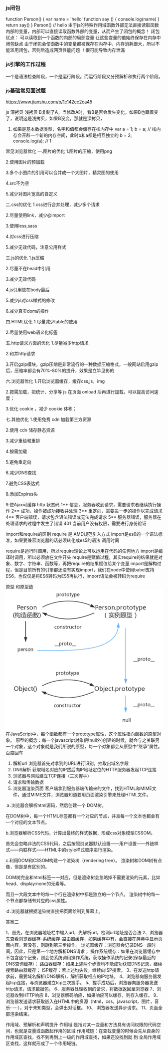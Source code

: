 ### js闭包
function Person() {
    var name = 'hello'
    function say () {
        console.log(name)
    }
    return say()
}
Person() // hello
由于js的特殊作用域函数外部无法直接读取函数内部的变量，内部可以直接读取函数外部的变量，从而产生了闭包的概念！
闭包优点：
可以读取到一个函数的内部的局部变量
让这些变量的值始终保存在内存中
闭包缺点
由于闭包会使函数中的变量都被保存在内存中，内存消耗很大，所以不能滥用闭包，否则后造成网页性能问题 ！很可能导致内存泄漏
### js引擎的工作过程
一个是语法检查阶段，一个是运行阶段。而运行阶段又分预解析和执行两个阶段。
### js基础常见面试题
https://www.jianshu.com/p/1c142ec2ca45

js 深拷贝 浅拷贝
B复制了A，当修改A时，看B是否会发生变化，如果B也跟着变了，说明这是浅拷贝，如果B没变，那就是深拷贝，
1. 如果是基本数据类型，名字和值都会储存在栈内存中
var a = 1;
b = a; // 栈内存会开辟一个新的内存空间，此时b和a都是相互独立的
b = 2;
console.log(a); // 1


常见浏览器优化
一.图片的优化
1.图片的压缩，使用png

2.使用图片的预加载

3.多个小图片的引用可以合并成一个大图片，精灵图的使用

4.src不为空

5.减少对图片宽高的自定义

二.css的优化
1.css进行合并处理，减少多个请求

2.尽量使用link，减少@import

3.使用less,sass

4.对css进行压缩

5.减少无效代码，注意公用样式

三.js的优化
1.js压缩

2.尽量不在head中引用

3.减少无效代码

4.js引用放在body最后

5.减少js对css样式的修改

6.减少真实dom的操作

四.HTML优化
1.尽量减少table的使用

2.尽量使用web语义化标签

五.http请求方面的优化
1.尽量减少http请求

2.和并http请求

3.开启gzip模块，gzip压缩是非常流行的一种数据压缩格式，一般网站启用gzip后，压缩率都会有70%-80%的提升，效果是立竿见影的

六.浏览器优化
1.开启浏览器缓存，缓存css,js，img

2.按需加载，把统计、分享等 js 在页面 onload 后再进行加载，可以提高访问速度；

3.优化 cookie ，减少 cookie 体积；

七.其他优化
1.使用免费 cdn 加载第三方资源

2.使用 cdn 储存静态资源

3.减少重绘和重排

4.按需加载

5.避免重定向

6.减少DNS查找

7.避免CSS表达式

8.添加Expires头

9.使Ajax可缓存
http 状态码
1**	信息，服务器收到请求，需要请求者继续执行操作
2**	成功，操作被成功接收并处理
3**	重定向，需要进一步的操作以完成请求
4**	客户端错误，请求包含语法错误或无法完成请求
5**	服务器错误，服务器在处理请求的过程中发生了错误
401 当前用户没有权限，需要进行身份验证

import和require的区别
require 是 AMD规范引入方式
import是es6的一个语法标准，如果要兼容浏览器的话必须转化成es5的语法
调用时间

require是运行时调用，所以require理论上可以运用在代码的任何地方
import是编译时调用，所以必须放在文件开头
require是赋值过程，其实require的结果就是对象、数字、字符串、函数等，再把require的结果赋值给某个变量
import是解构过程，但是目前所有的引擎都还没有实现import，我们在node中使用babel支持ES6，也仅仅是将ES6转码为ES5再执行，import语法会被转码为require


原型 和原型链 
![](images/yx.png)
在JavaScript中，每个函数都有一个prototype属性，这个属性指向函数的原型对象。
原型的概念：每一个javascript对象(除null外)创建的时候，就会与之关联另一个对象，这个对象就是我们所说的原型，每一个对象都会从原型中“继承”属性。
百度回车
1. 解析url
浏览器首先对拿到的URL进行识别，抽取出域名字段
2. DNS解析
获取域名对应的IP然后向IP地址定位的HTTP服务器发起TCP连接
3. 浏览器与网站建立TCP连接（三次握手）
4. 请求和传输数据
5. 浏览器渲染页面
 客户端拿到服务器端传输来的文件，找到HTML和MIME文件，通过MIME文件，浏览器知道要用页面渲染引擎来处理HTML文件。

ａ.浏览器会解析html源码，然后创建一个 DOM树。

在DOM树中，每一个HTML标签都有一个对应的节点，并且每一个文本也都会有一个对应的文本节点。

b.浏览器解析CSS代码，计算出最终的样式数据，形成css对象模型CSSOM。

首先会忽略非法的CSS代码，之后按照浏览器默认设置——用户设置——外链样式——内联样式——HTML中的style样式顺序进行渲染。

c.利用DOM和CSSOM构建一个渲染树（rendering tree）。
渲染树和DOM树有点像，但是是有区别的。

DOM树完全和html标签一一对应，但是渲染树会忽略掉不需要渲染的元素，比如head、display:none的元素等。

而且一大段文本中的每一个行在渲染树中都是独立的一个节点。
渲染树中的每一个节点都存储有对应的css属性。

ｄ.浏览器就根据渲染树直接把页面绘制到屏幕上。

答案二

1、首先，在浏览器地址栏中输入url，先解析url，检测url地址是否合法
2、浏览器先查看浏览器缓存-系统缓存-路由器缓存，如果缓存中有，会直接在屏幕中显示页面内容。若没有，则跳到第三步操作。
浏览器缓存：浏览器会记录DNS一段时间，因此，只是第一个地方解析DNS请求；
操作系统缓存：如果在浏览器缓存中不包含这个记录，则会使系统调用操作系统，获取操作系统的记录(保存最近的DNS查询缓存)；
路由器缓存：如果上述两个步骤均不能成功获取DNS记录，继续搜索路由器缓存；
ISP缓存：若上述均失败，继续向ISP搜索。
3、在发送http请求前，需要域名解析(DNS解析)，解析获取相应的IP地址。
4、浏览器向服务器发起tcp连接，与浏览器建立tcp三次握手。
5、握手成功后，浏览器向服务器发送http请求，请求数据包。
6、服务器处理收到的请求，将数据返回至浏览器
7、浏览器收到HTTP响应
8、浏览器解码响应，如果响应可以缓存，则存入缓存。
9、 浏览器发送请求获取嵌入在HTML中的资源（html，css，javascript，图片，音乐······），对于未知类型，会弹出对话框。
10、 浏览器发送异步请求。
11、页面全部渲染结束。

作用域、预解析和声明提升
作用域:是指对某一变量和方法具有访问权限的代码空间，也就是变量或函数起作用的区域
作用域链：在查找变量的时候会先从自身的作用域区查找，找不到再到上一级的作用域查找，如果还没找到就 到 全局作用域区查找，这样就形成了一个作用域链。